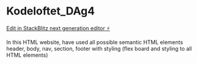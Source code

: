 # Kodeloftet_DAg4

[Edit in StackBlitz next generation editor ⚡️](https://stackblitz.com/~/github.com/sharmababita/Kodeloftet_DAg4)

In this HTML website, have used all possible semantic HTML elements header, body, nav, section, footer with styling (flex board and styling to all HTML elements)
